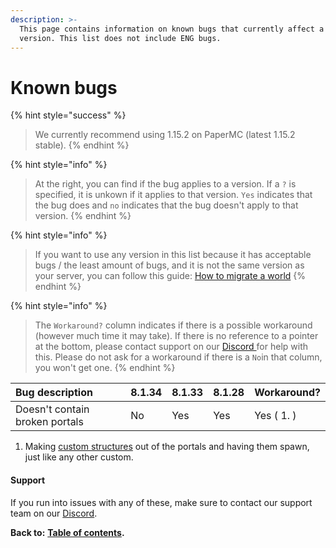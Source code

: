 ```yaml
---
description: >-
  This page contains information on known bugs that currently affect a certain
  version. This list does not include ENG bugs.
---
```


# Known bugs

{% hint style="success" %}
> We currently recommend using 1.15.2 on PaperMC \(latest 1.15.2 stable\).
{% endhint %}

{% hint style="info" %}
> At the right, you can find if the bug applies to a version. If a `?` is specified, it is unkown if it applies to that version. `Yes` indicates that the bug does and `no` indicates that the bug doesn't apply to that version.
{% endhint %}

{% hint style="info" %}
> If you want to use any version in this list because it has acceptable bugs / the least amount of bugs, and it is not the same version as your server, you can follow this guide: [How to migrate a world](https://docs.dynamic-bytes.com/beginner/how-to-migrate-a-world)
{% endhint %}

{% hint style="info" %}
> The `Workaround?` column indicates if there is a possible workaround \(however much time it may take\). If there is no reference to a pointer at the bottom, please contact support on our [Discord ](https://discord.gg/Jq3ecb3)for help with this. Please do not ask for a workaround if there is a `No`in that column, you won't get one.
{% endhint %}

| Bug description | 8.1.34 | 8.1.33 | 8.1.28 | Workaround? |
| :--- | :--- | :--- | :--- | :--- |
| Doesn't contain broken portals | No | Yes | Yes | Yes \( 1. \)  |

1. Making [custom structures](https://docs.dynamic-bytes.com/intermediate/create-structure) out of the portals and having them spawn, just like any other custom.

#### Support

If you run into issues with any of these, make sure to contact our support team on our [Discord](https://discord.gg/Jq3ecb3).

**Back to:** [**Table of contents**](https://docs.dynamic-bytes.com/table-of-contents)**.**

